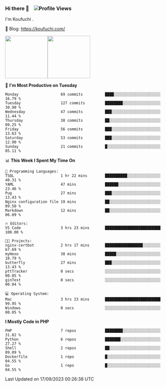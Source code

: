### Hi there 👋 &nbsp;&nbsp; ![Profile Views](http://img.shields.io/badge/Profile%20Views-122-blue)

I'm Koufuchi . 

📔 Blog: <https://koufuchi.com/>

<img align="" height="137px" src="https://github-readme-stats-seven-nu-30.vercel.app/api?username=Koufuchi&hide=issues,contribs&show_icons=true&line_height=21&theme=radical&locale=en" /><img align="" height="137px" src="https://github-readme-stats-seven-nu-30.vercel.app/api/top-langs/?username=Koufuchi&layout=compact&hide=blade,html,css,pug,scss&theme=radical&locale=en" />

<!--START_SECTION:waka-->
📅 **I'm Most Productive on Tuesday** 

```text
Monday                   69 commits          ████░░░░░░░░░░░░░░░░░░░░░   16.79 % 
Tuesday                  127 commits         ████████░░░░░░░░░░░░░░░░░   30.90 % 
Wednesday                47 commits          ███░░░░░░░░░░░░░░░░░░░░░░   11.44 % 
Thursday                 38 commits          ██░░░░░░░░░░░░░░░░░░░░░░░   09.25 % 
Friday                   56 commits          ███░░░░░░░░░░░░░░░░░░░░░░   13.63 % 
Saturday                 53 commits          ███░░░░░░░░░░░░░░░░░░░░░░   12.90 % 
Sunday                   21 commits          █░░░░░░░░░░░░░░░░░░░░░░░░   05.11 % 
```


📊 **This Week I Spent My Time On** 

```text
💬 Programming Languages: 
TSQL                     1 hr 22 mins        ██████████░░░░░░░░░░░░░░░   40.31 % 
YAML                     47 mins             ██████░░░░░░░░░░░░░░░░░░░   23.46 % 
Pug                      27 mins             ███░░░░░░░░░░░░░░░░░░░░░░   13.43 % 
Nginx configuration file 19 mins             ██░░░░░░░░░░░░░░░░░░░░░░░   09.50 % 
Markdown                 12 mins             ██░░░░░░░░░░░░░░░░░░░░░░░   06.09 % 

🔥 Editors: 
VS Code                  3 hrs 23 mins       █████████████████████████   100.00 % 

🐱‍💻 Projects: 
nginx-certbot            2 hrs 17 mins       █████████████████░░░░░░░░   67.69 % 
myHexo                   38 mins             █████░░░░░░░░░░░░░░░░░░░░   18.79 % 
butterfly                27 mins             ███░░░░░░░░░░░░░░░░░░░░░░   13.43 % 
pttTracker               0 secs              ░░░░░░░░░░░░░░░░░░░░░░░░░   00.05 % 
ginTest                  0 secs              ░░░░░░░░░░░░░░░░░░░░░░░░░   00.04 % 

💻 Operating System: 
Mac                      3 hrs 23 mins       █████████████████████████   99.95 % 
Windows                  0 secs              ░░░░░░░░░░░░░░░░░░░░░░░░░   00.05 % 
```

**I Mostly Code in PHP** 

```text
PHP                      7 repos             ████████░░░░░░░░░░░░░░░░░   31.82 % 
Python                   6 repos             ███████░░░░░░░░░░░░░░░░░░   27.27 % 
Shell                    2 repos             ██░░░░░░░░░░░░░░░░░░░░░░░   09.09 % 
Dockerfile               1 repo              █░░░░░░░░░░░░░░░░░░░░░░░░   04.55 % 
Go                       1 repo              █░░░░░░░░░░░░░░░░░░░░░░░░   04.55 % 
```




 Last Updated on 17/09/2023 00:26:38 UTC
<!--END_SECTION:waka-->


